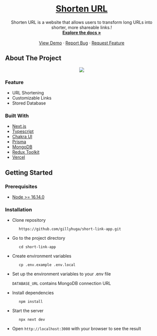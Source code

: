 <br />
<p align="center">
  
  
  <h1 align="center">
  <a href="https://url.gillyhuga.com/">
    Shorten URL
  </a>
  </h1>

  <p align="center">
    Shorten URL is a website that allows users to transform long URLs into shorter, more shareable links.!
    <br />
    <a href="https://github.com/gillyhuga/short-link-app"><strong>Explore the docs »</strong></a>
    <br />
    <br />
    <a href="https://url.gillyhuga.com/">View Demo</a>
    ·
    <a href="https://github.com/gillyhuga/short-link-app/issues">Report Bug</a>
    ·
    <a href="https://github.com/gillyhuga/short-link-app/issues">Request Feature</a>
  </p>
</p>

## About The Project

<p align="center">
<img src="https://github-production-user-asset-6210df.s3.amazonaws.com/37680589/271807923-784914c2-7c42-4af0-80d5-f0bf111cbb8a.png"></img>
</p>

### Feature

- URL Shortening
- Customizable Links
- Stored Database

### Built With

- [Next.js](https://nextjs.org/)
- [Typescript](https://www.typescriptlang.org/)
- [Chakra UI](https://chakra-ui.com/)
- [Prisma](https://www.prisma.io/)
- [MongoDB](https://www.mongodb.com/)
- [Redux Toolkit](https://redux-toolkit.js.org/)
- [Vercel](https://vercel.com/)

## Getting Started

### Prerequisites

- [Node >= 16.14.0](https://nodejs.org/en/)

### Installation

- Clone repository
  ```
     https://github.com/gillyhuga/short-link-app.git
  ```
- Go to the project directory
  ```
     cd short-link-app
  ```
- Create environment variables
  ```
     cp .env.example .env.local
  ```
- Set up the environment variables to your .env file

  `DATABASE_URL` contains MongoDB connection URL

- Install dependencies

  ```
     npm install
  ```

- Start the server
  ```
     npx next dev
  ```
- Open `http://localhost:3000` with your browser to see the result
